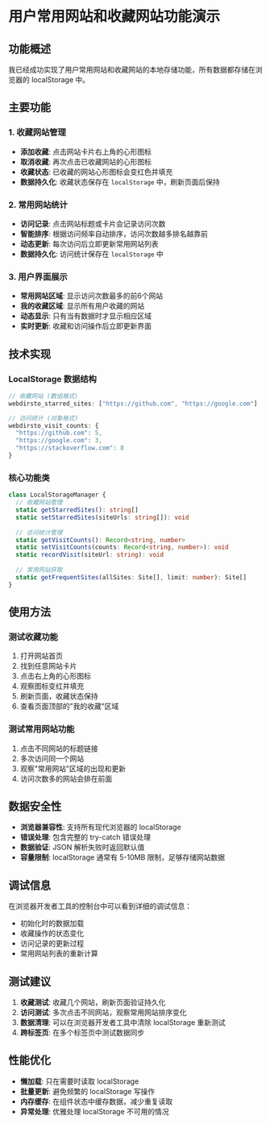 # 用户常用网站和收藏网站功能演示

## 功能概述

我已经成功实现了用户常用网站和收藏网站的本地存储功能，所有数据都存储在浏览器的 localStorage 中。

## 主要功能

### 1. 收藏网站管理
- **添加收藏**: 点击网站卡片右上角的心形图标
- **取消收藏**: 再次点击已收藏网站的心形图标
- **收藏状态**: 已收藏的网站心形图标会变红色并填充
- **数据持久化**: 收藏状态保存在 `localStorage` 中，刷新页面后保持

### 2. 常用网站统计
- **访问记录**: 点击网站标题或卡片会记录访问次数
- **智能排序**: 根据访问频率自动排序，访问次数越多排名越靠前
- **动态更新**: 每次访问后立即更新常用网站列表
- **数据持久化**: 访问统计保存在 `localStorage` 中

### 3. 用户界面展示
- **常用网站区域**: 显示访问次数最多的前6个网站
- **我的收藏区域**: 显示所有用户收藏的网站
- **动态显示**: 只有当有数据时才显示相应区域
- **实时更新**: 收藏和访问操作后立即更新界面

## 技术实现

### LocalStorage 数据结构
```javascript
// 收藏网站 (数组格式)
webdirsto_starred_sites: ["https://github.com", "https://google.com"]

// 访问统计 (对象格式)
webdirsto_visit_counts: {
  "https://github.com": 5,
  "https://google.com": 3,
  "https://stackoverflow.com": 8
}
```

### 核心功能类
```typescript
class LocalStorageManager {
  // 收藏网站管理
  static getStarredSites(): string[]
  static setStarredSites(siteUrls: string[]): void
  
  // 访问统计管理
  static getVisitCounts(): Record<string, number>
  static setVisitCounts(counts: Record<string, number>): void
  static recordVisit(siteUrl: string): void
  
  // 常用网站获取
  static getFrequentSites(allSites: Site[], limit: number): Site[]
}
```

## 使用方法

### 测试收藏功能
1. 打开网站首页
2. 找到任意网站卡片
3. 点击右上角的心形图标
4. 观察图标变红并填充
5. 刷新页面，收藏状态保持
6. 查看页面顶部的"我的收藏"区域

### 测试常用网站功能
1. 点击不同网站的标题链接
2. 多次访问同一个网站
3. 观察"常用网站"区域的出现和更新
4. 访问次数多的网站会排在前面

## 数据安全性

- **浏览器兼容性**: 支持所有现代浏览器的 localStorage
- **错误处理**: 包含完整的 try-catch 错误处理
- **数据验证**: JSON 解析失败时返回默认值
- **容量限制**: localStorage 通常有 5-10MB 限制，足够存储网站数据

## 调试信息

在浏览器开发者工具的控制台中可以看到详细的调试信息：
- 初始化时的数据加载
- 收藏操作的状态变化
- 访问记录的更新过程
- 常用网站列表的重新计算

## 测试建议

1. **收藏测试**: 收藏几个网站，刷新页面验证持久化
2. **访问测试**: 多次点击不同网站，观察常用网站排序变化
3. **数据清理**: 可以在浏览器开发者工具中清除 localStorage 重新测试
4. **跨标签页**: 在多个标签页中测试数据同步

## 性能优化

- **懒加载**: 只在需要时读取 localStorage
- **批量更新**: 避免频繁的 localStorage 写操作
- **内存缓存**: 在组件状态中缓存数据，减少重复读取
- **异常处理**: 优雅处理 localStorage 不可用的情况
